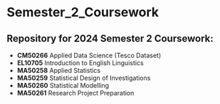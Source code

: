 # Semester_2_Coursework
## Repository for 2024 Semester 2 Coursework:

* __CM50266__ Applied Data Science (Tesco Dataset)
* __EL10705__ Introduction to English Linguistics
* __MA50258__ Applied Statistics
* __MA50259__ Statistical Design of Investigations
* __MA50260__ Statistical Modelling
* __MA50261__ Research Project Preparation
